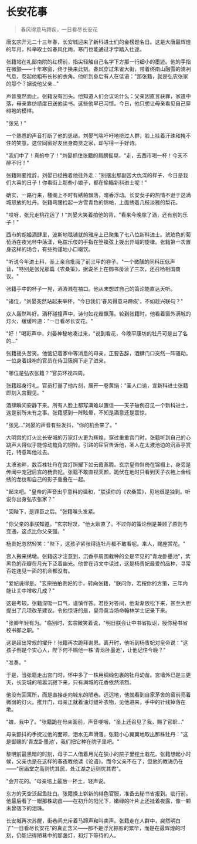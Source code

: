 # 长安花事

> 春风得意马蹄疾，一日看尽长安花

唐玄宗开元二十三年春，长安城迎来了新科进士们的金榜题名日。这是大唐最辉煌的年月，科举取士如春风化雨，寒门也能通过才学踏入仕途。

张籍站在礼部南院的红榜前，指尖轻触自己名字下方那一行细小的墨迹。他的手指在微颤——十年寒窗，终于换来此刻。春风穿过朱雀大街，带着终南山融雪的清冽气息，卷起他粗布长衫的衣角。他听到身后有人在低语："那张籍，就是弘农张家的那个？据说他父亲..."

声音戛然而止。张籍没有回头。他知道人们会议论什么：父亲因直言获罪，家道中落，母亲靠纺绩度日送他读书。这些他早已习惯。今日，他只想让母亲看见自己穿绯袍的模样。

"张兄！"

一个熟悉的声音打断了他的思绪。刘晏气喘吁吁地挤过人群，脸上挂着汗珠和掩不住的笑意。这位同窗好友出身商贾之家，却写得一手好诗。

"我们中了！真的中了！"刘晏抓住张籍的肩膀摇晃，"走，去西市喝一杯！今天不醉不归！"

张籍刚要推辞，刘晏已经拽着他往外走："别摆出那副苦大仇深的样子，今日是我们大喜的日子！你看街上那些小娘子，都在偷瞄新科进士呢！"

确实，一路行来，楼阁上不时有绣帕飘落，暗香浮动。长安女子的热情不逊于这满城怒放的牡丹。张籍弯腰捡起一方雪青色的锦帕，上面绣着几枝淡雅的梨花。

"哎呀，张兄走桃花运了！"刘晏大笑着拍他的背，"看来今晚除了酒，还有别的乐子！"

西市的胡姬酒肆里，波斯地毯铺就的雅座上已聚集了七八位新科进士。琥珀色的葡萄酒在夜光杯中荡漾，龟兹乐伎的手指在箜篌弦上拨出异域的旋律。张籍第一次置身这样的场合，有些拘谨地小口啜饮。

"听说今年进士科，圣上亲自批阅了前三甲的卷子。"一个微醺的同科压低声音，"特别是张兄那篇《农桑策》，据说圣上在御书房读了三次，还召杨相国商议。"

张籍手中的杯子一晃，酒液溅在袖口。他从未想过自己的策论能直达天听。

"诸位，"刘晏突然站起来举杯，"今日我们'春风得意马蹄疾'，不如趁兴联句？"

众人轰然叫好。酒杯碰撞声中，诗句如花瓣飘落。轮到张籍时，他看着窗外满城的灯火，缓缓吟道："一日看尽长安花。"

"好！"喝彩声中，刘晏神秘地凑过来，"说到看花，今晚平康坊的牡丹可是出了名的..."

张籍摇头苦笑。他惦记着家中等消息的母亲，正要告辞，酒肆门口突然一阵骚动。一位身着绿袍的官员在侍卫簇拥下走了进来。

"哪位是弘农张籍？"官员环视四周。

张籍起身行礼。官员打量了他片刻，展开一卷黄绢："圣人口谕，宣新科进士张籍即刻入宫觐见。"

酒肆瞬间安静下来。所有人脸上都写满难以置信——天子破例召见一个新科进士，这是前所未有之事。张籍感到一阵眩晕，不知是酒意还是震惊。

"张兄..."刘晏的声音有些发抖，"你的机会来了。"

大明宫的灯火比长安城的万家灯火更为辉煌。穿过重重宫门时，张籍听到自己的心跳声大得似乎能惊动檐角的铜铃。引路的宦官告诉他，圣人在太液池边的沉香亭赏花，特意叫他过去。

太液池畔，数百株牡丹在宫灯照耀下如云霞蒸腾。玄宗皇帝斜倚在锦榻上，身旁是传闻中宠冠后宫的杨贵妃。张籍不敢直视天颜，跪伏在地时只看到天子衣袍上金线绣的龙纹和自己的影子重叠在一起。

"起来吧。"皇帝的声音出乎意料的温和，"朕读你的《农桑策》，见地很是独到。听说你出身弘农张家？"

"回陛下，是罪臣之后。"张籍喉头发紧。

"你父亲的事朕知道。"玄宗轻叹，"他太耿直了。不过你的策论倒是兼顾了原则与变通，这点比你父亲强。"

杨贵妃忽然轻笑："陛下，这孩子紧张得连牡丹都不敢看呢。来人，赐座赏花。"

宫人搬来绣墩。张籍这才注意到，沉香亭周围栽种的全是罕见的"青龙卧墨池"，紫黑色的花瓣在月光下泛着幽光。他曾在诗文中读过，这是杨贵妃最爱的品种，寻常百姓连见一面的机会都没有。

"爱妃说得是。"玄宗拍拍贵妃的手，转向张籍，"朕问你，若按你的方策，三年内能让关中增收几成？"

这是考较。张籍深吸一口气，谨慎作答。君臣对答间，他渐渐放松下来，甚至大胆提出了几项改革建议。令他惊讶的是，皇帝竟当场命翰林学士记录下来。

"张卿年轻有为。"临别时，玄宗微笑着说，"明日朕会让中书省拟诏，授你秘书省校书郎之职。"

这是超出常规的擢升！张籍再次跪拜谢恩。离开时，他听到杨贵妃对皇帝说："这孩子倒是个实心人，陛下何不赐他一株'青龙卧墨池'，让他记住今晚？"

"准奏。"

于是，当张籍走出宫门时，怀中多了一株用绸缎包裹的牡丹幼苗。宫墙外已是三更天，长安城的喧嚣沉寂下来，只有满城的花香依然浓烈。

他没有回寓所，而是直接走向城东的陋巷。远远地，他就看到自家茅舍的窗前亮着微弱的灯火。推开门，母亲正就着油灯缝补衣物，见他进来，手中的针线掉落在地。

"娘，我中了。"张籍跪在母亲面前，声音哽咽，"圣上还召见了我，赐了官职..."

母亲颤抖的手抚过他的面颊，泪水无声滑落。张籍小心翼翼地取出那株牡丹："这是御赐的'青龙卧墨池'，我们把它种在院子里吧。"

黎明前最黑暗的时刻，母子二人借着月光在狭小的院子里挖土栽花。张籍想起小时候，父亲也是在这样的春夜教他读《论语》。而今父亲不在了，但他的教诲仍在——"居庙堂之高则忧其民，处江湖之远则忧其君"。

"会开花的。"母亲培上最后一抔土，轻声说。

东方的天空泛起鱼肚白。张籍换上崭新的绯色官服，准备去秘书省报到。临行前，他最后看了一眼那株幼苗——在初升的阳光下，嫩绿的叶片上还挂着夜露，像一颗未曾落下的泪珠。

长安城再次苏醒，街巷间充斥着马蹄声和叫卖声。张籍走在人群中，突然明白了"一日看尽长安花"的真正含义——那不是浮光掠影的繁华，而是在最辉煌的时刻，仍能记得陋巷中的那盏灯，和灯下等待的人。